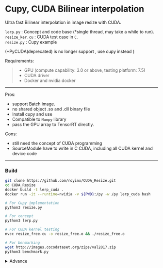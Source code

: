 
# Cupy, CUDA Bilinear interpolation

Ultra fast Bilinear interpolation in image resize with CUDA.


`lerp.py` : Concept and code base (*single thread, may take a while to run). <br/>
`resize_ker.cu` : CUDA test case in `C`. <br/>
`resize.py` : Cupy example <br/>

(*PyCUDA(deprecated) is no longer support , use cupy instead )

Requirements:
>- GPU (compute capability: 3.0 or above, testing platform: 7.5)
>- CUDA driver
>- Docker and nvidia docker
---
Pros:
- support Batch image.
- no shared object .so and .dll binary file
- Install cupy and use
- Compatible to `Numpy` library
- pass the GPU array to TensorRT directly. 

Cons:
- still need the concept of CUDA programming
- SourceModule have to write in C CUDA, including all CUDA kernel and device code

---
### Build 

```bash
git clone https://github.com/royinx/CUDA_Resize.git 
cd CUDA_Resize
docker build -t lerp_cuda .
docker run -it --runtime=nvidia -v ${PWD}:/py -w /py lerp_cuda bash 

# For Cupy implementation
python3 resize.py

# For concept
python3 lerp.py

# For CUDA kernel testing
nvcc resize_free.cu -o resize_free.o && ./resize_free.o

# For benmarking
wget http://images.cocodataset.org/zips/val2017.zip
python3 benchmark.py
```
<details><summary> Advance </summary>

```bash
docker run -it --privileged --runtime=nvidia -p 20072:22 -v ${PWD}:/py -w /py lerp_cuda bash 
sh -c 'echo 1 >/proc/sys/kernel/perf_event_paranoid'
nvcc resize_free.cu -o resize_free.o
nsys profile ./resize_free.o

ncu -o metrics /bin/python3 resize_free.py  > profile_log
ncu -o metrics /bin/python3 resize_free.py
```
Remark: Development platform is in dockerfile.opencv with OpenCV in C for debugging

Function Working well in pycuda container, you dont need to build OpenCV.